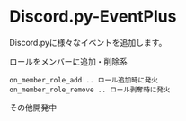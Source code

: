 # Discord.py-EventPlus
Discord.pyに様々なイベントを追加します。

ロールをメンバーに追加・削除系
```
on_member_role_add .. ロール追加時に発火
on_member_role_remove .. ロール剥奪時に発火
```

その他開発中
